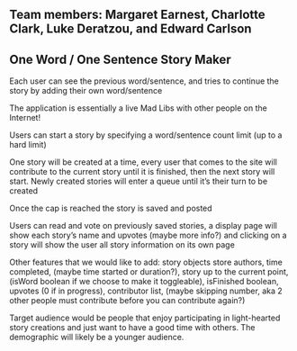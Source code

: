 ## Team members: Margaret Earnest, Charlotte Clark, Luke Deratzou, and Edward Carlson

## One Word / One Sentence Story Maker
Each user can see the previous word/sentence, and tries to continue the story by adding their own word/sentence

The application is essentially a live Mad Libs with other people on the Internet!

Users can start a story by specifying a word/sentence count limit (up to a hard limit)  

One story will be created at a time, every user that comes to the site will contribute to the current story until it is finished, then the next story will start. Newly created stories will enter a queue until it’s their turn to be created

Once the cap is reached the story is saved and posted

Users can read and vote on previously saved stories, a display page will show each story’s name and upvotes (maybe more info?) and clicking on a story will show the user all story information on its own page

Other features that we would like to add: story objects store authors, time completed, (maybe time started or duration?), story up to the current point, (isWord boolean if we choose to make it toggleable), isFinished boolean, upvotes (0 if in progress), contributor list, (maybe skipping number, aka 2 other people must contribute before you can contribute again?)

Target audience would be people that enjoy participating in light-hearted story creations and just want to have a good time with others. The demographic will likely be a younger audience.

